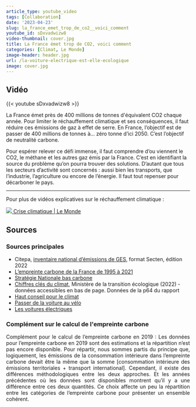 ```yaml
---
article_type: youtube_video
tags: [Collaboration]
date: '2023-04-23'
slug: la_france_emet_trop_de_co2__voici_comment
youtube_id: sDxvadwizw8
video-thumbnail: cover.jpg
title: La France émet trop de CO2, voici comment
categories: [Climat, Le Monde]
image-header: header.jpg
url: /la-voiture-electrique-est-elle-ecologique
image: cover.jpg
---
```


## Vidéo

{{< youtube sDxvadwizw8 >}}

La France émet près de 400 millions de tonnes d'équivalent CO2 chaque
année. Pour limiter le réchauffement climatique et ses conséquences, il
faut réduire ces émissions de gaz à effet de serre. En France, l’objectif
est de passer de 400 millions de tonnes à… zéro tonne d’ici 2050. C’est
l’objectif de neutralité carbone.

Pour espérer relever ce défi immense, il faut comprendre d’ou viennent le
CO2, le méthane et les autres gaz émis par la France. C’est en
identifiant la source du problème qu’on pourra trouver des solutions.
D’autant que tous les secteurs d’activité sont concernés : aussi bien les
transports, que l’industrie, l’agriculture ou encore de l’énergie. Il
faut tout repenser pour décarboner le pays. </div>


<hr>

Pour plus de vidéos explicatives sur le réchauffement climatique
: 

[![](https://www.gstatic.com/youtube/img/watch/yt_favicon.png) Crise climatique | Le Monde](/playlist?list=PLFuK0VAIne9KAIAve0OpyKXjsuynLDRR-)

## Sources 

### Sources principales

- Citepa, [inventaire national d’émissions de
GES](https://www.citepa.org/wp-content/uploads/Citepa_Rapport-Secten-2022_Rapport-complet_v1.8.pdf),
format Secten, édition 2022
- [L’empreinte carbone de la France de 1995 à
2021](https://www.statistiques.developpement-durable.gouv.fr/lempreinte-carbone-de-la-france-de-1995-2021)
- [Stratégie Nationale bas
carbone](https://www.ecologie.gouv.fr/strategie-nationale-bas-carbone-snbc)
- [Chiffres clés du
climat](https://www.statistiques.developpement-durable.gouv.fr/chiffres-cles-du-climat-france-europe-et-monde-edition-decembre-2022),
Ministère de la transition écologique (2022) - données accessibles en bas de
page. Données de la p64 du rapport
- [Haut conseil pour le
climat](https://www.hautconseilclimat.fr/wp-content/uploads/2020/10/hcc_rapport_maitriser-lempreinte-carbone-de-la-france-1.pdf)
- [Passer de la voiture au
vélo](https://www.linkedin.com/feed/update/urn:li:activity:6996049503321493504/)
- [Les voitures
électriques](https://climate.ec.europa.eu/system/files/2020-09/2020_study_main_report_en.pdf)

### Complément sur le calcul de l'empreinte carbone

<div style="text-align: justify"> Complément pour le calcul de l’empreinte carbone en 2019 : Les données pour
l’empreinte carbone en 2019 sont des estimations et la répartition n’est pas
encore disponible. Pour répartir, nous sommes partis du principe que,
logiquement, les émissions de la consommation intérieure dans l’empreinte
carbone devait être la même que la somme [consommation intérieure des
émissions territoriales + transport international]. Cependant, il existe des
différences méthodologiques entre les deux approches. Et les années précédentes
où les données sont disponibles montrent qu’il y a une différence entre ces
deux quantités. Ce choix affecte un peu la répartition entre les catégories de
l’empreinte carbone pour présenter un ensemble cohérent. </div>
